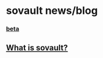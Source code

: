 # sovault news/blog
### [beta](https://sovault.github.io/index_.html)
## [What is sovault?](http://blog.30440r.xyz/what-is-sovault.md)

